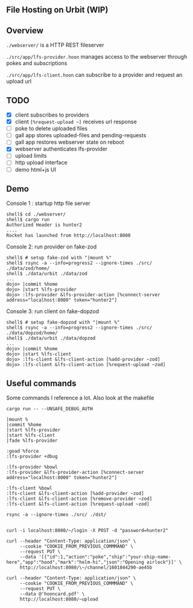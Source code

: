 ## File Hosting on Urbit (WIP)

## Overview

`./webserver/` is a HTTP REST fileserver 

`./src/app/lfs-provider.hoon` manages access to the webserver through pokes and subscriptions

`./src/app/lfs-client.hoon` can subscribe to a provider and request an upload url


## TODO

- [x] client subscribes to providers
- [x] client `[%request-upload ~]` receives url response
- [ ] poke to delete uploaded files
- [ ] gall app stores uploaded-files and pending-requests
- [ ] gall app restores webserver state on reboot
- [x] webserver authenticates lfs-provider
- [ ] upload limits
- [ ] http upload interface
- [ ] demo html+js UI

## Demo


Console 1 : startup http file server

```
shell$ cd ./webserver/
shell$ cargo run
Authorized Header is hunter2
....
Rocket has launched from http://localhost:8000
```

Console 2: run provider on fake-zod

```
shell$ # setup fake-zod with "|mount %"
shell$ rsync -a --info=progress2 --ignore-times ./src/ ./data/zod/home/
shell$ ./data/urbit ./data/zod
...
dojo> |commit %home
dojo> |start %lfs-provider
dojo> :lfs-provider &lfs-provider-action [%connect-server address="localhost:8000" token="hunter2"]
```

Console 3: run client on fake-dopzod

```
shell$ # setup fake-dopzod with "|mount %"
shell$ rsync -a --info=progress2 --ignore-times ./src/ ./data/dopzod/home/
shell$ ./data/urbit ./data/dopzod
...
dojo> |commit %home
dojo> |start %lfs-client
dojo> :lfs-client &lfs-client-action [%add-provider ~zod]
dojo> :lfs-client &lfs-client-action [%request-upload ~zod]
```


## Useful commands

Some commands  I reference a lot. Also look at the makefile

```
cargo run -- --UNSAFE_DEBUG_AUTH

|mount %
|commit %home
|start %lfs-provider
|start %lfs-client
|fade %lfs-provider

:goad %force
:lfs-provider +dbug

:lfs-provider %bowl
:lfs-provider &lfs-provider-action [%connect-server address="localhost:8000" token="hunter2"]

:lfs-client %bowl
:lfs-client &lfs-client-action [%add-provider ~zod]
:lfs-client &lfs-client-action [%remove-provider ~zod]
:lfs-client &lfs-client-action [%request-upload ~zod]

rsync -a --ignore-times ./src/ ./dst/


curl -i localhost:8080/~/login -X POST -d "password=hunter2"

curl --header "Content-Type: application/json" \
     --cookie "COOKIE_FROM_PREVIOUS_COMMMAND" \
     --request PUT \
     --data '[{"id":1,"action":"poke","ship":"your-ship-name-here","app":"hood","mark":"helm-hi","json":"Opening airlock"}]' \
     http://localhost:8080/\~/channel/1601844290-ae45b
     
curl --header "Content-Type: application/json" \
     --cookie "COOKIE_FROM_PREVIOUS_COMMMAND" \
     --request PUT \
     --data @'hooncard.pdf' \
     http://localhost:8080/~upload

```
